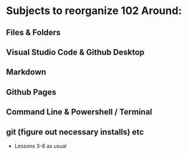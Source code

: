 # Subjects to reorganize 102 Around:

## Files & Folders
## Visual Studio Code & Github Desktop
## Markdown
## Github Pages
## Command Line & Powershell / Terminal
## git (figure out necessary installs) etc

* Lessons 3-8 as usual